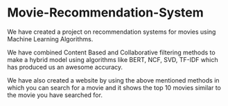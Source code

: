 # Movie-Recommendation-System

We have created a project on recommendation systems for movies using Machine Learning Algorithms.

We have combined Content Based and Collaborative filtering methods to make a hybrid model using algorithms like BERT, NCF, SVD, TF-IDF which has produced us an awesome accuracy.

We have also created a website by using the above mentioned methods in which you can search for a movie and it shows the top 10 movies similar to the movie you have searched for.
